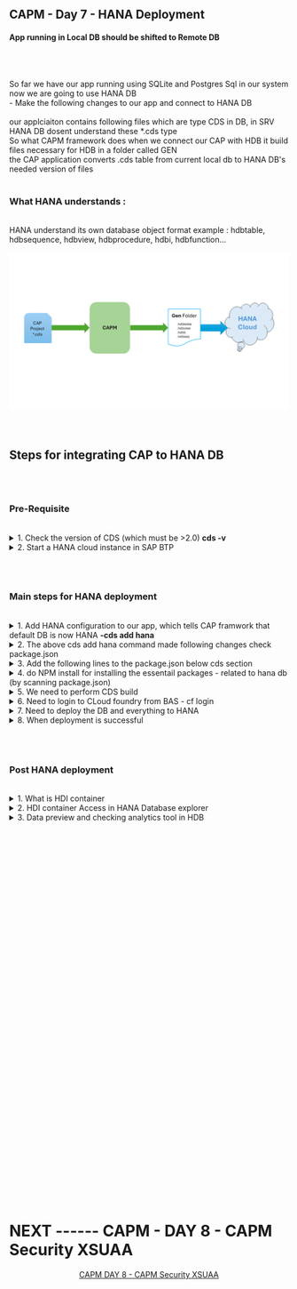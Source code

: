 ## CAPM - Day 7 - HANA Deployment

#### App running in Local DB should be shifted to Remote DB

</br>
</br>

So far we have our app running using SQLite and Postgres Sql in our system now we are going to use HANA DB 
</br> - Make the following changes to our app and connect to HANA DB 
</br>
</br>
our applciaiton contains following files which are type CDS in DB, in SRV HANA DB dosent understand these *.cds type 
</br>
So what CAPM framework does when we connect our CAP with HDB it build files necessary for HDB in a folder called GEN
</br> the CAP application converts .cds table from current local db to HANA DB's needed version of files
</br>
</br>

### What HANA understands :
</br>
HANA understand its own database object format example : hdbtable, hdbsequence, hdbview, hdbprocedure, hdbi, hdbfunction...
</br>
</br>
<img src="./files/design-hana.png" > 
</br>
</br>
</br>

## Steps for integrating CAP to HANA DB
</br>
</br>

### Pre-Requisite
</br>

<details>
<summary> 1. Check the version of CDS (which must be >2.0) <b> cds -v </b> </summary>
</br>
</br>
<img src="./files/capmd7-0.png" > 
</br>
</br>
</details>

<details>
<summary> 2. Start a HANA cloud instance in SAP BTP </summary>
</br>
<img src="./files/capmd7-1.png" > 
</br>
<img src="./files/capmd7-2.png" >
</br>
</br>
</details>

</br></br>

### Main steps for HANA deployment
</br>

<details>
<summary> 1. Add HANA configuration to our app, which tells CAP framwork that default DB is now HANA <b> -cds add hana </b> </summary>

</br>
</br>

```bat
-cds add hana 
```

</br>
</br>
<img src="./files/capmd7-3.png" >
</br>
</details>

<details>
<summary> 2. The above cds add hana command made following changes check package.json  </summary>
</br>
</br>
<img src="./files/capmd7-4.png" >
</br>
<img src="./files/capmd7-5.png" >
</br>
</br>
</details>

<details>
<summary> 3. Add the following lines to the package.json below cds section  </summary>
</br>
</br>
<img src="./files/capmd7-6.png" >
</br>

```json
  "hana":{
    "deploy-format":"hdbtable"
  }
```
</br>
</br>
</details>

<details>
<summary> 4. do NPM install for installing the essentail packages - related to hana db (by scanning package.json) </summary>
</br>
</br>
<img src="./files/capmd7-7.png" >
</br>
</br>
</details>

<details>
<summary> 5. We need to perform CDS build </summary>
</br>

This build creation will create GEN folder in our app directory for integrating to HANA DB 
</br> and create all the hana specific files which will be deployed to HANA cloud
</br>
</br>

```bat
cds build --production
```

</br>
</br>

Cds build command execution 
</br>
</br>
<img src="./files/capmd7-8a.png" >
</br>
<img src="./files/capmd7-8b.png" >
</br>
</br>

After creating build - Gen folder in APP directory (GEN - Generated) 
</br>
</br>
<img src="./files/capmd7-9.png" >
</br>
</br>
</details>

<details>
<summary> 6. Need to login to CLoud foundry from BAS - cf login </summary>
</br>
</br>
<img src="./files/capmd7-10a.png" >
</br>
<img src="./files/capmd7-10b.png" >
</br>
<img src="./files/capmd7-10cd.png" >
</br>
</br>
</details>

<details>
<summary> 7. Need to deploy the DB and everything to HANA  </summary>
</br>
</br>
all generated files will be deployed to HANA using the command  <b>  cds deploy --to hana:dante </b>
</br>
</br>

## ONLY DB WILL BE DEPLOYED - CAP App wont connect to DB
</br>
</br>

```bat
cds deploy --to hana:<DB name>
```

</br>
</br>

## Alternative command to perfrom both - build and deploy - ONLY DB WILL BE DEPLOYED - CAP App wont connect to DB
</br>
</br>

```bat
cds build --production && cds deploy --to hana:<DB name>
```

</br>
</br>

## Please use this command - only this works with connecting our app to HANA DB
</br>
</br>

```bat
cds build --production && cds deploy --to hana:<DB name> --profile hybrid
```

</br>
</br>

```bat
cds build --production && cds deploy --to hana:dante --profile hybrid
```
</br>
</br>

> This command execution will take some tiem to complete

</br>
</br>
<a href="https://github.com/Octavius-Dante/Tetra_Proxima/blob/main/CAPM-DAY-7/error-log-HDB.txt"> CDS Deploy - Error Log Sample </a>
</br>
</br>
<a href="https://github.com/Octavius-Dante/Tetra_Proxima/blob/main/CAPM-DAY-7/success-log-HDB.txt"> CDS Deploy - Success Log Sample </a>
</br>
</br>

Error log and success log are shared for your reference in case of any error - there will be manys errors listed 
</br> - you can check the file and search for error and understand why error occured - mostly errros will be descriptive and understandable 

</br>
</br>

## delete all csv files in the project and add the files shared here and deploy 
## these are HANA specifc files which will work properly when deploying  

</br>
</br>
<a href="https://github.com/Octavius-Dante/Tetra_Proxima/tree/main/CAPM-DAY-7/hanacsv"> HANA CSV Folder </a>
</br>
</br>
<a href="https://github.com/Octavius-Dante/Tetra_Proxima/tree/main/CAPM-DAY-7/hanacsv.zip"> HANA CSV.zip file  </a>
</br>
</br>

</br>
</br>
<img src="./files/capmd7-11a.png" >

</br>
</br>
</details>


<details>
<summary> 8. When deployment is successful </summary>
</br>

IF deployment worked well a new file calle <b>cdsrc-private.json</b> gets created automatically.
</br> this file contain the information about which container in SAP BTP HANA Cloud to connect to.
</br> and private key is stored in this file.

</br>
</br>
<img src="./files/capmd7-11b.png" >
</br>
<img src="./files/capmd7-11c.png" >
</br>
<img src="./files/capmd7-11d.png" >
</br>
<img src="./files/capmd7-11e.png" >
</br>
</details>


</br></br>

### Post HANA deployment
</br>


 
<details>
<summary> 1. What is HDI container </summary>
</br>
</br>
	HDI container is a databsae inside a database (HDB), 
</br> this is designed to avoid problems and conflict between data operations in database objects 
</br> when multiple developers are working with same object. 

</br>
</br>

HDI container is application managed, Schema is user managed. 
</br> There can be only one schema for one hdi container ( one Schema = one HDI container )
</br>
</br>
</details>

<details>
<summary> 2. HDI container Access in HANA Database explorer </summary>
</br>
</br>
<img src="./files/capmd7-12a.png" >
</br>
<img src="./files/capmd7-12b.png" >
</br>
<img src="./files/capmd7-12c.png" >
</br>
<img src="./files/capmd7-12d.png" >	
</br>
<img src="./files/capmd7-12e.png" >	
</br>	
</details>



<details>
<summary> 3. Data preview and checking analytics tool in HDB </summary>
</br>
</br>
Accessing hana db table and checking the analytics tool available in the system with variety of options for the table data.
</br>
</br>	
<img src="./files/capmd7-13-1.png" >
</br>
<img src="./files/capmd7-13-2.png" >
</br>
<img src="./files/capmd7-13-3.png" >
</br>
<img src="./files/capmd7-13-4.png" >	
</br>	
<img src="./files/capmd7-13a.png" >
</br>
<img src="./files/capmd7-13b.png" >
</br>
<img src="./files/capmd7-13c.png" >
</br>
<img src="./files/capmd7-13d.png" >	
</br>
<img src="./files/capmd7-13e.png" >	
</br>	
</details>


<!--

</br>
</br>

``` cds 
	


``` 

</br>
</br>
<img src="./files/capmd7-1.png" >
</br>
</br>

## MyService.js 
</br>
</br>

```js



```
</br>
<img src="./files/capmd7-2.png" >
</br>
</br>



<details>
<summary> <b> ALL CODE CHANGES - TODAY SESSION </b> </summary>
</br>
</br>

</br>
</br>

</br>
</br>
</details>


-->

</br>
</br>
</br>
</br>
</br>
</br>
</br>
</br>
</br>
</br>
</br>
</br>
</br>
</br>
</br>
</br>
</br>
</br>
</br>
</br>
</br>
</br>
</br>
</br>
</br>
</br>
</br>
</br>
</br>
</br>
</br>
</br>


</br>
</br>
</br>
</br>
</br>
</br>
</br>
</br>

# NEXT ------ CAPM - DAY 8 - CAPM Security XSUAA

<p align="center"> 
<a href="https://github.com/Octavius-Dante/Tetra_Proxima/tree/main/CAPM-DAY-8"> CAPM DAY 8 - CAPM Security XSUAA</a> 
</p>
